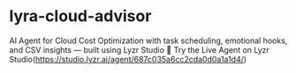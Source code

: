 # lyra-cloud-advisor
AI Agent for Cloud Cost Optimization with task scheduling, emotional hooks, and CSV insights — built using Lyzr Studio
🔗 Try the Live Agent on Lyzr Studio(https://studio.lyzr.ai/agent/687c035a6cc2cda0d0a1a1d4/)
